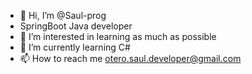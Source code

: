- 👋 Hi, I’m @Saul-prog
- SpringBoot Java developer 
- 👀 I’m interested in learning as much as possible
- 🌱 I’m currently learning C#
- 📫 How to reach me otero.saul.developer@gmail.com
<!---
Saul-prog/Saul-prog is a ✨ special ✨ repository because its `README.md` (this file) appears on your GitHub profile.
You can click the Preview link to take a look at your changes.
--->
